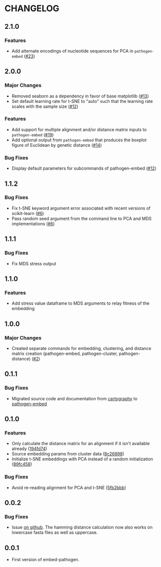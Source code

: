 # CHANGELOG

## 2.1.0

### Features

* Add alternate encodings of nucleotide sequences for PCA in `pathogen-embed` ([#23][])

[#23]: https://github.com/blab/pathogen-embed/pull/23

## 2.0.0

### Major Changes

* Removed seaborn as a dependency in favor of base matplotlib ([#13][])
* Set default learning rate for t-SNE to "auto" such that the learning rate scales with the sample size ([#12][])

### Features

* Add support for multiple alignment and/or distance matrix inputs to `pathogen-embed` ([#19][])
* Add optional output from `pathogen-embed` that produces the boxplot figure of Euclidean by genetic distance ([#14][])

### Bug Fixes

* Display default parameters for subcommands of pathogen-embed ([#12][])

[#12]: https://github.com/blab/pathogen-embed/pull/12
[#13]: https://github.com/blab/pathogen-embed/pull/13
[#14]: https://github.com/blab/pathogen-embed/pull/14
[#19]: https://github.com/blab/pathogen-embed/pull/19

## 1.1.2

### Bug Fixes

* Fix t-SNE keyword argument error associated with recent versions of scikit-learn ([#6][])
* Pass random seed argument from the command line to PCA and MDS implementations ([#6][])

[#6]: https://github.com/blab/pathogen-embed/pull/2

## 1.1.1

### Bug Fixes

* Fix MDS stress output

## 1.1.0

### Features
* Add stress value dataframe to MDS arguments to relay fitness of the embedding

## 1.0.0

### Major Changes

* Created separate commands for embedding, clustering, and distance matrix creation (pathogen-embed, pathogen-cluster, pathogen-distance) ([#2](https://github.com/blab/pathogen-embed/pull/2))

## 0.1.1

### Bug Fixes

* Migrated source code and documentation from [cartography](https://github.com/blab/cartography) to [pathogen-embed](https://github.com/blab/pathogen-embed)

## 0.1.0

### Features

* Only calculate the distance matrix for an alignment if it isn't available already ([194fd74](https://github.com/blab/cartography/commit/194fd746c458d51bb73c962728da6c242a2d00f0))
* Source embedding params from cluster data ([8c26898](https://github.com/blab/cartography/commit/8c268981fa20d59888a92c0f38eedf8b42065db8))
* Initialize t-SNE embeddings with PCA instead of a random initialization ([89fc458](https://github.com/blab/cartography/commit/89fc4583e9af3caab332405dbb3b1f9e10f06c29))

### Bug Fixes

* Avoid re-reading alignment for PCA and t-SNE ([5fb2bbb](https://github.com/blab/cartography/commit/5fb2bbb13d686660dae48d1744f42a69c18fea57))

## 0.0.2

### Bug Fixes

* Issue [on github](https://github.com/blab/cartography/issues/20). The hamming distance calculation
now also works on lowercase fasta files as well as uppercase.


## 0.0.1

* First version of embed-pathogen.
